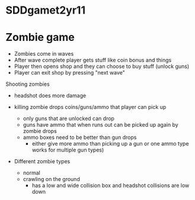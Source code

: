 # SDDgamet2yr11

# Zombie game

  - Zombies come in waves
  - After wave complete player gets stuff like coin bonus and things
  - Player then opens shop and they can choose to buy stuff (unlock guns)
  - Player can exit shop by pressing "next wave"
  
  Shooting zombies
  - headshot does more damage
  - killing zombie drops coins/guns/ammo that player can pick up
    - only guns that are unlocked can drop
    - guns have ammo that when runs out can be picked up again by zombie drops
    - ammo boxes need to be better than gun drops 
      - either give more ammo than picking up a gun or one ammo type works for multiple gun types)
      
  - Different zombie types
    - normal
    - crawling on the ground
      - has a low and wide collision box and headshot collisions are low down
